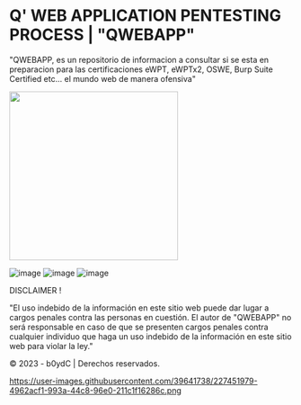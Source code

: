 # Q' WEB APPLICATION PENTESTING PROCESS | "QWEBAPP"

"QWEBAPP, es un repositorio de informacion a consultar si se esta en preparacion para las certificaciones eWPT, eWPTx2, OSWE, Burp Suite Certified etc... el mundo web de manera ofensiva" 

<img src="https://user-images.githubusercontent.com/39641738/227451979-4962acf1-993a-44c8-96e0-211c1f16286c.png"  width="300" height="300">

![image](https://user-images.githubusercontent.com/39641738/227451979-4962acf1-993a-44c8-96e0-211c1f16286c.png)
![image](https://user-images.githubusercontent.com/39641738/227450469-2d9d88de-bdc2-44ed-914b-22d73b2768bb.png)
![image](https://user-images.githubusercontent.com/39641738/227452658-2e61cbbc-9c9a-4953-bbf6-2b04dba020c1.png)

DISCLAIMER !

"El uso indebido de la información en este sitio web puede dar lugar a cargos penales contra las personas en cuestión. El autor de "QWEBAPP" no será responsable en caso de que se presenten cargos penales contra cualquier individuo que haga un uso indebido de la información en este sitio web para violar la ley."

© 2023 - b0ydC | Derechos reservados.

https://user-images.githubusercontent.com/39641738/227451979-4962acf1-993a-44c8-96e0-211c1f16286c.png
